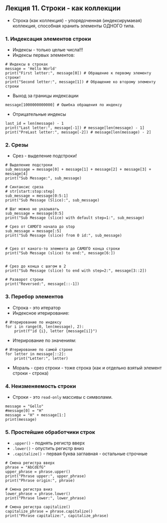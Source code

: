 ## Лекция 11. Строки - как коллекции

* Строка (как коллекция) - упорядоченная (индексирумаеая) коллекция, способная хранить элементы ОДНОГО типа.

### 1. Индексация элементов строки
* Индексы - только целые числа!!!
* Индексы первых элементов:
```
# Индексы в строках
message = 'Hello World'
print("First letter:", message[0]) # Обращение к первому элементу строки!
print("Second letter:", message[1]) # Обращение ко второму элементу строки
```
* Выход за границы индексации
```
message[1000000000000] # Ошибка обращения по индексу
```
* Отрицательные индексы
```
last_id = len(message) - 1
print("Last letter:", message[-1]) # message[len(message) - 1]
print("PreLast letter:", message[-2]) # message[len(message) - 2]
```

### 2. Срезы
* Срез - выделение подстроки!
```
# Выделение подстроки
sub_message = message[0] + message[1] + message[2] + message[3] + message[4]
print("Sub Message:", sub_message)

# Синтаксис среза
# str[start:stop:step]
sub_message = message[0:5:1]
print("Sub Message (Slice):", sub_message)

# Шаг можно не указывать
sub_message = message[0:5]
print("Sub Message (slice) with default step=1:", sub_message)

# Срез от САМОГО начала до stop
sub_message = message[:5]
print("Sub Message (slice) from 0 id:", sub_message)


# Срез от какого-то элемента до САМОГО конца строки
print("Sub Message (slice) to end:", message[6:])


# Срез до конца с шагом в 2
print("Sub Message (slice) to end with step=2:", message[3::2])

# Разворот строки
print("Reversed:", message[::-1])
```

### 3. Перебор элементов
* Строка - это итератор
* Индексное итерирование:
```
# Итерирование по индексу
for i in range(0, len(message), 2):
    print(f"id {i}, letter {message[i]}")

```

* Итерирование по значениям:
```
# Итерирование по самой строке
for letter in message[::2]:
    print("Letter:", letter)
```

* Мораль - срез строки - тоже строка (как и отдельно взятый элемент строки - строка)

### 4. Неизменяемость строки
* Строки - это `read-only` массивы с символами.
```
message = "Gello"
#message[0] = "H"
message = "H" + message[1:]
print(message)
```

### 5. Простейшие обработчики строк
* `.upper()` - поднять регистр вверх
* `.lower()` - опустить регистр вниз
* `.capitalize()` - первая буква заглавная - остальные строчные
```
# Смена регистра вверх
phrase = "AbCdEfG"
upper_phrase = phrase.upper()
print("Phrase upper:", upper_phrase)
print("Phrase origin:", phrase)

# Смена регистра вниз
lower_phrase = phrase.lower()
print("Phrase lower:", lower_phrase)

# Смена регистра capitalize()
capitalize_phrase = phrase.capitalize()
print("Phrase capitalize:", capitalize_phrase)
```